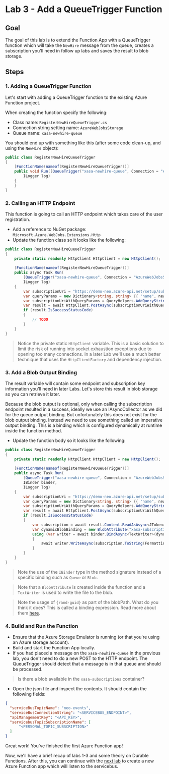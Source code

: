 # Lab 3 - Add a QueueTrigger Function

## Goal

The goal of this lab is to extend the Function App with a QueueTrigger function which will take the `NewHire` message from the queue, creates a subscription you'll need in follow up labs and saves the result to blob storage.

## Steps

### 1. Adding a QueueTrigger Function

Let's start with adding a QueueTrigger function to the existing Azure Function project.

When creating the function specify the following:

- Class name: `RegisterNewHireQueueTrigger.cs`
- Connection string setting name: `AzureWebJobsStorage`
- Queue name: `xasa-newhire-queue`

You should end up with something like this (after some code clean-up, and using the `NewHire` object):

```csharp
public class RegisterNewHireQueueTrigger
{
    [FunctionName(nameof(RegisterNewHireQueueTrigger))]
    public void Run([QueueTrigger("xasa-newhire-queue", Connection = "AzureWebJobsStorage")]NewHire newHire, 
        ILogger log)
    {
    }
}
```

### 2. Calling an HTTP Endpoint

This function is going to call an HTTP endpoint which takes care of the user registration.

- Add a reference to NuGet package: `Microsoft.Azure.WebJobs.Extensions.Http`
- Update the function class so it looks like the following:

```csharp
public class RegisterNewHireQueueTrigger
{
    private static readonly HttpClient HttpClient = new HttpClient();
    
    [FunctionName(nameof(RegisterNewHireQueueTrigger))]
    public async Task Run(
        [QueueTrigger("xasa-newhire-queue", Connection = "AzureWebJobsStorage")]NewHire newHire, 
        ILogger log)
    {
        var subscriptionUri = "https://demo-neo.azure-api.net/setup/subscription";
        var queryParams = new Dictionary<string, string> {{ "name", newHire.Name }};
        var subscriptionUriWithQueryParams = QueryHelpers.AddQueryString(subscriptionUri, queryParams);
        var result = await HttpClient.PostAsync(subscriptionUriWithQueryParams, null);
        if (result.IsSuccessStatusCode)
        {
            // TODO
        }
    }
}
```
> Notice the private static `HttpClient` variable. This is a basic solution to limit the risk of running into socket exhaustion exceptions due to opening too many connections. In a later Lab we'll use a much better technique that uses the `HttpClientFactory` and dependency injection.

### 3. Add a Blob Output Binding

The result variable will contain some endpoint and subscription key information you'll need in later Labs. Let's store this result in blob storage so you can retrieve it later.

Because the blob output is optional, only when calling the subscription endpoint resulted in a success, ideally we use an IAsyncCollector<T> as we did for the queue output binding. But unfortunately this does not exist for the blob output binding. Instead we need to use something called an imperative output binding. This is a binding which is configured dynamically at runtime inside the function method.

- Update the function body so it looks like the following:

```csharp
public class RegisterNewHireQueueTrigger
{
    private static readonly HttpClient HttpClient = new HttpClient();
    
    [FunctionName(nameof(RegisterNewHireQueueTrigger))]
    public async Task Run(
        [QueueTrigger("xasa-newhire-queue", Connection = "AzureWebJobsStorage")]NewHire newHire, 
        IBinder binder,
        ILogger log)
    {
        var subscriptionUri = "https://demo-neo.azure-api.net/setup/subscription";
        var queryParams = new Dictionary<string, string> {{ "name", newHire.Name }};
        var subscriptionUriWithQueryParams = QueryHelpers.AddQueryString(subscriptionUri, queryParams);
        var result = await HttpClient.PostAsync(subscriptionUriWithQueryParams, null);
        if (result.IsSuccessStatusCode)
        {
            var subscription = await result.Content.ReadAsAsync<JToken>();
            var dynamicBlobBinding = new BlobAttribute("xasa-subscriptions/{rand-guid}.json");
            using (var writer = await binder.BindAsync<TextWriter>(dynamicBlobBinding))
            {
                await writer.WriteAsync(subscription.ToString(Formatting.Indented));
            }
        }
    }
}
```
> Note the use of the `IBinder` type in the method signature instead of a specific binding such as `Queue` or `Blob`.

> Note that a `BlobAttribute` is created inside the function and a `TextWriter` is used to write the file to the blob.

> Note the usage of `{rand-guid}` as part of the blobPath. What do you think it does? This is called a binding expression. Read more about them [here](https://docs.microsoft.com/en-us/azure/azure-functions/functions-bindings-expressions-patterns).

### 4. Build and Run the Function

- Ensure that the Azure Storage Emulator is running (or that you're using an Azure storage account).
- Build and start the Function App locally.
- If you had placed a message on the `xasa-newhire-queue` in the previous lab, you don't need to do a new POST to the HTTP endpoint. The QueueTrigger should detect that a message is in that queue and should be processed.

> Is there a blob available in the `xasa-subscriptions` container?

- Open the json file and inspect the contents. It should contain the following fields:

```json
{
  "serviceBusTopicName": "neo-events",
  "serviceBusConnectionString": "<SERVICEBUS_ENDPOINT>",
  "apiManagementKey": "<API_KEY>",
  "servicebusTopicSubscriptionName": [
      "<PERSONAL_TOPIC_SUBSCRIPTION>"
  ]
}
```

Great work! You've finished the first Azure Function app!

Now, we'll have a brief recap of labs 1-3 and some theory on Durable Functions. After this, you can continue with the [next lab](04_adding_servicebus_trigger.md) to create a new Azure Function app which will listen to the servicebus.
